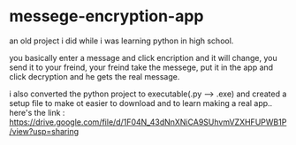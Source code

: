 # messege-encryption-app
an old project i did while i was learning python in high school.

you basically enter a message and click encription and it will change, you send it to your freind, your freind take the messege, put it in the app and click decryption and he gets the real message.

i also converted the python project to executable(.py --> .exe) and created a setup file to make ot easier to download and to learn making a real app..
here's the link : https://drive.google.com/file/d/1F04N_43dNnXNiCA9SUhvmVZXHFUPWB1P/view?usp=sharing

